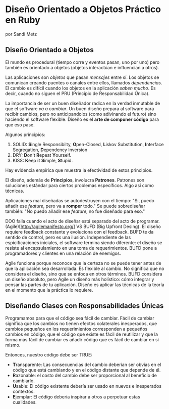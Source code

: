 Diseño Orientado a Objetos Práctico en Ruby
===========================================
por Sandi Metz

## Diseño Orientado a Objetos

El mundo es procedural (tiempo corre y eventos pasan, uno por uno) pero
también es orientado a objetos (objetos interactúan e influencian a otros).

Las aplicaciones son *objetos* que pasan *mensajes* entre sí. Los objetos se
comunican creando puentes o canales entre ellos, llamados *dependencias*. 
El cambio es difícil cuando los objetos en la aplicación *saben mucho*. 
Es decir, cuando no siguen el PRU (Principio de Responsabilidad Única).

La importancia de ser un buen diseñador radica en la verdad inmutable de que
el software *va a cambiar*. Un buen diseño prepara al software para recibir
cambios, pero no anticipandolos (como adivinando el futuro) sino haciendo 
el software flexible. Diseño es el **arte de componer código** para que eso
pase.

Algunos principios: 

1. SOLID: **S**ingle Responsibilty, **O**pen-Closed, **L**iskov 
Substitution, **I**nterface Segregation, **D**ependency Inversion
2. DRY: **D**on't **R**epeat **Y**ourself. 
3. KISS: **K**eep **i**t **S**imple, **S**tupid.

Hay evidencia empírica que muestra la efectividad de estos principios.

El diseño, además de **Principios**, involucra **Patrones**. Patrones son
soluciones estándar para ciertos problemas específicos. Algo así como
técnicas.

Aplicaciones mal diseñadas se autodestruyen con el tiempo: "Si, puedo añadir
ese *feature*, pero va a **romper** todo." Se puede sobrediseñar también: "No
puedo añadir ese *feature*, no fue diseñado para eso."

DOO falla cuando el acto de diseñar está separado del acto de programar. 
(Agile)[http://agilemanifesto.org/] VS BUFD (Big Upfront Desing). El diseño
requiere feedback constante y evoluciona con el feedback. BUFD te da sentido
de control, pero es una ilusión. Independiente de las espicificaciones
iniciales, el software termina siendo diferente: el diseño se resiste al
encapsulamiento en una toma de requerimientos. BUFD pone a programadores y
clientes en una relación de enemigos.

Agile funciona porque reconoce que la certeza no se puede tener antes de
que la aplicación sea desarrollada. Es flexible al cambio. No significa que
no considera el diseño, sino que se enfoca en otros términos. BUFD considera
un diseño absoluto, pero Agile un diseño más holístico: cómo integrar y pensar
las partes de tu aplicación. Diseño es aplicar las técnicas de la teoría en 
el momento que la práctica lo requiere.

## Diseñando Clases con Responsabilidades Únicas

Programamos para que el código sea fácil de cambiar. Fácil de cambiar significa
que los cambios no tienen efectos colaterales inesperados, que cambios pequeños
en los requerimientos corresponden a pequeños cambios en código, que el código
que existe es fácil de reutilizar y que la forma más fácil de cambiar es
añadir código que es fácil de cambiar en sí mismo.

Entonces, nuestro código debe ser TRUE: 

- **T**ransparente: Las consecuencias del cambio deberían ser obvias en el
código que está cambiando y en el código distante que depende de él.
- **R**azonable: el costo del cambio debe ser proporcional al beneficio de
cambiarlo.
- **U**sable: El código existente debería ser usado en nuevos e inesperados
contextos.
- **E**jemplar: El código debería inspirar a otros a perpetuar estas
cualidades.